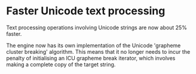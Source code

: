 # Faster Unicode text processing

Text processing operations involving Unicode strings are now about 25%
faster.

The engine now has its own implementation of the Unicode 'grapheme
cluster breaking' algorithm.  This means that it no longer needs to
incur the penalty of initialising an ICU grapheme break iterator,
which involves making a complete copy of the target string.
